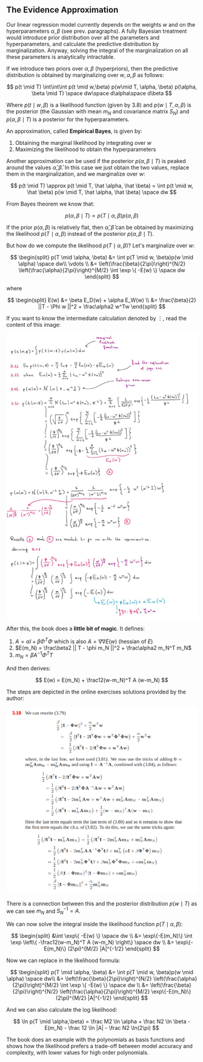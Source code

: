
## The Evidence Approximation

Our linear regression model currently depends on the weights $w$ and on the hyperparameters $\alpha, \beta$ (see prev. paragraphs). A fully Bayesian treatment would introduce prior distribution over all the parameters and hyperparameters, and calculate the predictive distribution by marginalization. Anyway, solving the integral of the marginalization on all these parameters is analytically intractable.

If we introduce two priors over $\alpha, \beta$ (hyperpriors), then the predictive distribution is obtained by marginalizing over $w, \alpha, \beta$ as follows:

$$
p(t \mid T) \int\int\int p(t \mid w,\beta) p(w\mid T, \alpha, \beta) p(\alpha, \beta \mid T) \space dw\space d\alpha\space d\beta
$$

Where $p(t \mid w, \beta)$ is a likelihood function (given by 3.8) and $p(w \mid T, \alpha, \beta)$ is the posterior (the Gaussian with mean $m_N$ and covariance matrix $S_N$) and $p(\alpha, \beta \mid T)$ is a posterior for the hyperparameters.

An approximation, called **Empirical Bayes**, is given by:
1. Obtaining the marginal likelihood by integrating over $w$
2. Maximizing the likelihood to obtain the hyperparameters

Another approximation can be used if the posterior $p(\alpha, \beta \mid T)$ is peaked around the values $\hat \alpha, \hat \beta$. In this case we just obtain the two values, replace them in the marginalization, and we marginalize over $w$:

$$
p(t \mid T) \approx p(t \mid T, \hat \alpha, \hat \beta) = \int p(t \mid w, \hat \beta) p(w \mid T, \hat \alpha, \hat \beta) \space dw
$$

From Bayes theorem we know that:

$$
p(\alpha, \beta \mid T) \propto p(T \mid \alpha, \beta) p(\alpha, \beta)
$$

If the prior $p(\alpha, \beta)$ is relatively flat, then $\hat \alpha, \hat \beta$ can be obtained by maximizing the likelihood $p(T \mid \alpha, \beta)$ instead of the posterior $p(\alpha, \beta \mid T)$.


But how do we compute the likelihood $p(T \mid \alpha, \beta)$? Let's marginalize over $w$:

$$
\begin{split}
p(T \mid \alpha, \beta) &= \int p(T \mid w, \beta)p(w \mid \alpha) \space dw\\
\vdots \\
&= \left(\frac{\beta}{2\pi}\right)^{N/2} \left(\frac{\alpha}{2\pi}\right)^{M/2} \int \exp \{ -E(w) \} \space dw
\end{split}
$$

where

$$
\begin{split}
E(w) &= \beta E_D(w) + \alpha E_W(w) \\
&= \frac{\beta}{2} ||T - \Phi w ||^2 + \frac\alpha2 w^Tw
\end{split}
$$

If you want to know the intermediate calculation denoted by $\vdots$, read the content of this image:

![calcs](./assets_ch3/derivation_of_3-78.png)

After this, the book does a **little bit of magic**. It defines:

1. $A = \alpha I + \beta \Phi^T \Phi$ which is also $A=\nabla\nabla E(w)$ (hessian of $E$)
2. $E(m_N) = \frac\beta2 || T - \phi m_N ||^2 + \frac\alpha2 m_N^T m_N$
3. $m_N = \beta A^{-1} \Phi^T T$

And then derives:

$$
E(w) = E(m_N) + \frac12(w-m_N)^T A (w-m_N)
$$

The steps are depicted in the online exercises solutions provided by the author:

![steps](./assets_ch3/derivation-of-3-80.png)

There is a connection between this and the posterior distribution $p(w \mid T)$ as we can see $m_N$ and $S_N^{-1} = A$.

We can now solve the integral inside the likelihood function $p(T \mid \alpha, \beta)$:

$$
\begin{split}
&\int \exp\{ -E(w) \} \space dw \\
&= \exp\{-E(m_N)\} \int \exp \left\{ -\frac12(w-m_N)^T A (w-m_N) \right\} \space dw \\
&= \exp\{-E(m_N)\} (2\pi)^{M/2} |A|^{-1/2}
\end{split}
$$

Now we can replace in the likelihood formula:

$$
\begin{split}
p(T \mid \alpha, \beta) &= \int p(T \mid w, \beta)p(w \mid \alpha) \space dw\\
&= \left(\frac{\beta}{2\pi}\right)^{N/2} \left(\frac{\alpha}{2\pi}\right)^{M/2} \int \exp \{ -E(w) \} \space dw \\
&= \left(\frac{\beta}{2\pi}\right)^{N/2} \left(\frac{\alpha}{2\pi}\right)^{M/2} \exp\{-E(m_N)\} (2\pi)^{M/2} |A|^{-1/2}
\end{split}
$$

And we can also calculate the log likelihood:

$$
\ln p(T \mid \alpha,\beta) = \frac M2 \ln \alpha + \frac N2 \ln \beta - E(m_N) - \frac 12 \ln |A| - \frac N2 \ln(2\pi)
$$

The book does an example with the polynomials as basis functions and shows how the likelihood prefers a trade-off between model accuracy and complexity, with lower values for high order polynomials. 



